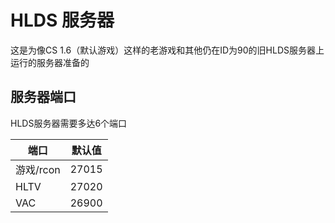 # HLDS 服务器

这是为像CS 1.6（默认游戏）这样的老游戏和其他仍在ID为90的旧HLDS服务器上运行的服务器准备的

## 服务器端口

HLDS服务器需要多达6个端口

| 端口      | 默认值 |
|-----------|---------|
| 游戏/rcon | 27015   |
| HLTV      | 27020   |
| VAC       | 26900   | 